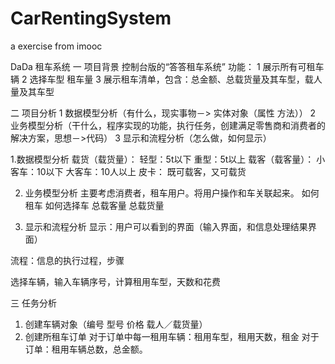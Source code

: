 # CarRentingSystem
a exercise from imooc

DaDa 租车系统
一 项目背景
控制台版的“答答租车系统”
功能：
1 展示所有可租车辆
2 选择车型 租车量
3 展示租车清单，包含：总金额、总载货量及其车型，载人量及其车型

二 项目分析
1 数据模型分析（有什么，现实事物－> 实体对象（属性 方法））
2 业务模型分析（干什么，程序实现的功能，执行任务，创建满足零售商和消费者的解决方案，思想－>代码）
3 显示和流程分析（怎么做，如何显示）

1.数据模型分析
  载货（载货量）：
     轻型：5t以下
     重型：5t以上
  载客（载客量）：
     小客车：10以下
     大客车：10人以上
  皮卡：
     既可载客，又可载货

2. 业务模型分析
主要考虑消费者，租车用户。将用户操作和车关联起来。
  如何租车
  如何选择车
  总载客量
  总载货量

3. 显示和流程分析
显示：用户可以看到的界面（输入界面，和信息处理结果界面）

流程：信息的执行过程，步骤
   
选择车辆，输入车辆序号，计算租用车型，天数和花费

三 任务分析
1. 创建车辆对象（编号 型号 价格 载人／载货量）
2. 创建所租车订单
  对于订单中每一租用车辆：租用车型，租用天数，租金
  对于订单：租用车辆总数，总金额。

   
  
